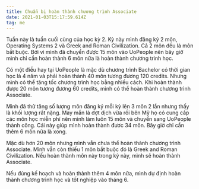 ```yaml
---
title: Chuẩn bị hoàn thành chương trình Associate
date: 2021-01-03T15:17:59.614Z
tag: me
---
```

Tuần này là tuần cuối cùng của học kỳ 2. Kỳ này mình đăng ký 2 môn, Operating Systems 2 và Greek and Roman Civilization. Cả 2 môn đều là môn bắt buộc. Bởi vì mình đã chuyển được 15 môn vào UoPeople nên bây giờ mình chỉ cần hoàn thành 6 môn nữa là hoàn thành chương trình học.

Có một điều hay tại UoPeople là mặc dù chương trình Bachelor có thời gian học là 4 năm và phải hoàn thành 40 môn tương đương 120 credits. Nhưng mình có thể tăng tốc chương trình học bằng nhiều cách. Khi hoàn thành được 20 môn tương đương 60 credits, mình có thể hoàn thành chương trình Associate. 

Mình đã thử tăng số lượng môn đăng ký mỗi kỳ lên 3 môn 2 lần nhưng thấy là khối lượng rất nặng. May mắn là đợt dịch vừa rồi bên Mỹ họ có cung cấp các môn học miễn phí nên mình làm luôn 15 môn và chuyển sang UoPeople thành công. Cái này giúp mình hoàn thành đươc 34 môn. Bây giờ chỉ cần thêm 6 môn nữa là xong.

Mặc dù hơn 20 môn nhưng mình vẫn chưa thể hoàn thành chương trình Associate. Mình vẫn còn thiếu 1 môn bắt buộc đó là Greek and Roman Civilization. Nếu hoàn thành môn này trong kỳ này, mình sẽ hoàn thành Associate. 

Nếu đúng kế hoạch và hoàn thành thêm 4 môn nữa, mình dự định hoàn thành chương trình học và tốt nghiệp vào tháng 6.